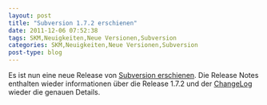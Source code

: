 ```yaml
---
layout: post
title: "Subversion 1.7.2 erschienen"
date: 2011-12-06 07:52:38
tags: SKM,Neuigkeiten,Neue Versionen,Subversion
categories: SKM,Neuigkeiten,Neue Versionen,Subversion
post-type: blog
---
```

Es ist nun eine neue Release von <a href="http://svn.haxx.se/users/archive-2011-12/0059.shtml">Subversion erschienen</a>. Die Release Notes enthalten wieder informationen über die Release 1.7.2 und der <a href="http://svn.apache.org/repos/asf/subversion/tags/1.7.2/CHANGES">ChangeLog</a> wieder die genauen Details.
